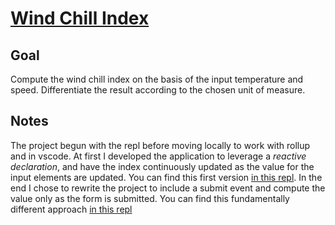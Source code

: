 # [Wind Chill Index](https://svelte.dev/repl/c8f46ac1f70e46189ff550011aebb7df)

## Goal

Compute the wind chill index on the basis of the input temperature and speed. Differentiate the result according to the chosen unit of measure.

## Notes

The project begun with the repl before moving locally to work with rollup and in vscode. At first I developed the application to leverage a _reactive declaration_, and have the index continuously updated as the value for the input elements are updated. You can find this first version [in this repl](https://svelte.dev/repl/4d60816973b04ca5aaf6e35088a1c951). In the end I chose to rewrite the project to include a submit event and compute the value only as the form is submitted. You can find this fundamentally different approach [in this repl](https://svelte.dev/repl/4f87e0117de9489d8f76977549e62573)

